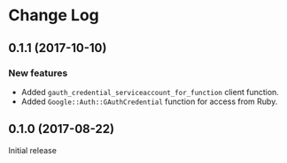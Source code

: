 # Change Log

## 0.1.1 (2017-10-10)

### New features

- Added `gauth_credential_serviceaccount_for_function` client function.
- Added `Google::Auth::GAuthCredential` function for access from Ruby.

## 0.1.0 (2017-08-22)

Initial release
